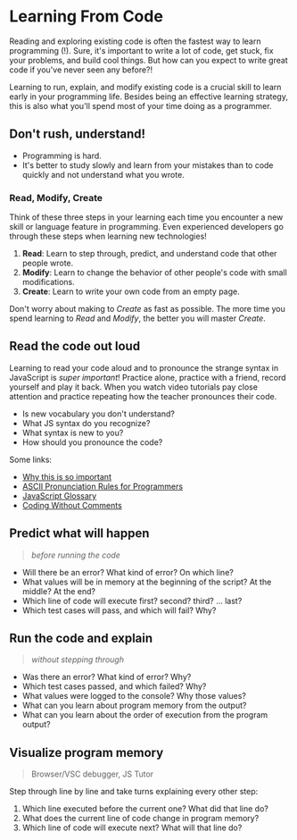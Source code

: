# Learning From Code

Reading and exploring existing code is often the fastest way to learn programming (!). Sure, it's important to write a lot of code, get stuck, fix your problems, and build cool things. But how can you expect to write great code if you've never seen any before?!

Learning to run, explain, and modify existing code is a crucial skill to learn early in your programming life. Besides being an effective learning strategy, this is also what you'll spend most of your time doing as a programmer.

## Don't rush, understand!

- Programming is hard.
- It's better to study slowly and learn from your mistakes than to code quickly and not understand what you wrote.

### Read, Modify, Create

Think of these three steps in your learning each time you encounter a new skill or language feature in programming. Even experienced developers go through these steps when learning new technologies!

1. **Read**: Learn to step through, predict, and understand code that other people wrote.
1. **Modify**: Learn to change the behavior of other people's code with small modifications.
1. **Create**: Learn to write your own code from an empty page.

Don't worry about making to _Create_ as fast as possible. The more time you spend learning to _Read_ and _Modify_, the better you will master _Create_.

## Read the code out loud

Learning to read your code aloud and to pronounce the strange syntax in JavaScript is _super important_! Practice alone, practice with a friend, record yourself and play it back. When you watch video tutorials pay close attention and practice repeating how the teacher pronounces their code.

- Is new vocabulary you don't understand?
- What JS syntax do you recognize?
- What syntax is new to you?
- How should you pronounce the code?

Some links:

- [Why this is so important](https://www.youtube.com/watch?v=g1ib43q3uXQ&feature=youtu.be&t=1209)
- [ASCII Pronunciation Rules for Programmers](https://blog.codinghorror.com/ascii-pronunciation-rules-for-programmers/)
- [JavaScript Glossary](https://www.codecademy.com/articles/glossary-javascript)
- [Coding Without Comments](https://blog.codinghorror.com/coding-without-comments/)

## Predict what will happen

> _before running the code_

- Will there be an error? What kind of error? On which line?
- What values will be in memory at the beginning of the script? At the middle? At the end?
- Which line of code will execute first? second? third? ... last?
- Which test cases will pass, and which will fail? Why?

## Run the code and explain

> _without stepping through_

- Was there an error? What kind of error? Why?
- Which test cases passed, and which failed? Why?
- What values were logged to the console? Why those values?
- What can you learn about program memory from the output?
- What can you learn about the order of execution from the program output?

## Visualize program memory

> Browser/VSC debugger, JS Tutor

Step through line by line and take turns explaining every other step:

1. Which line executed before the current one? What did that line do?
1. What does the current line of code change in program memory?
1. Which line of code will execute next? What will that line do?
